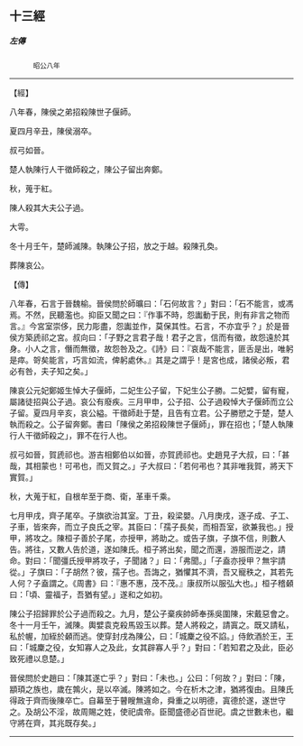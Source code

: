 

## 十三經

##### 左傳
　　　`昭公八年`

* * *

【經】

八年春，陳侯之弟招殺陳世子偃師。

夏四月辛丑，陳侯溺卒。

叔弓如晉。

楚人執陳行人干徵師殺之，陳公子留出奔鄭。

秋，蒐于紅。

陳人殺其大夫公子過。

大雩。

冬十月壬午，楚師滅陳。執陳公子招，放之于越。殺陳孔奐。

葬陳哀公。

【傳】

八年春，石言于晉魏榆。晉侯問於師曠曰：「石何故言？」對曰：「石不能言，或馮焉。不然，民聽濫也。抑臣又聞之曰：『作事不時，怨讟動于民，則有非言之物而言。』今宮室崇侈，民力彫盡，怨讟並作，莫保其性。石言，不亦宜乎？」於是晉侯方築虒祁之宮。叔向曰：「子野之言君子哉！君子之言，信而有徵，故怨遠於其身。小人之言，僭而無徵，故怨咎及之。《詩》曰：『哀哉不能言，匪舌是出，唯躬是瘁。哿矣能言，巧言如流，俾躬處休。』其是之謂乎！是宮也成，諸侯必叛，君必有咎，夫子知之矣。」

陳哀公元妃鄭姬生悼大子偃師，二妃生公子留，下妃生公子勝。二妃嬖，留有寵，屬諸徒招與公子過。哀公有廢疾。三月甲申，公子招、公子過殺悼大子偃師而立公子留。夏四月辛亥，哀公縊。干徵師赴于楚，且告有立君。公子勝愬之于楚，楚人執而殺之。公子留奔鄭。書曰「陳侯之弟招殺陳世子偃師」，罪在招也；「楚人執陳行人干徵師殺之」，罪不在行人也。

叔弓如晉，賀虒祁也。游吉相鄭伯以如晉，亦賀虒祁也。史趙見子大叔，曰：「甚哉，其相蒙也！可弔也，而又賀之。」子大叔曰：「若何弔也？其非唯我賀，將天下實賀。」

秋，大蒐于紅，自根牟至于商、衛，革車千乘。

七月甲戌，齊子尾卒。子旗欲治其室。丁丑，殺梁嬰。八月庚戌，逐子成、子工、子車，皆來奔，而立子良氏之宰。其臣曰：「孺子長矣，而相吾室，欲兼我也。」授甲，將攻之。陳桓子善於子尾，亦授甲，將助之。或告子旗，子旗不信，則數人告。將往，又數人告於道，遂如陳氏。桓子將出矣，聞之而還，游服而逆之，請命。對曰：「聞彊氏授甲將攻子，子聞諸？」曰：「弗聞。」「子盍亦授甲？無宇請從。」子旗曰：「子胡然？彼，孺子也。吾誨之，猶懼其不濟，吾又寵秩之，其若先人何？子盍謂之。《周書》曰：『惠不惠，茂不茂。』康叔所以服弘大也。」桓子稽顙曰：「頃、靈福子，吾猶有望。」遂和之如初。

陳公子招歸罪於公子過而殺之。九月，楚公子棄疾帥師奉孫吳圍陳，宋戴惡會之。冬十一月壬午，滅陳。輿嬖袁克殺馬毀玉以葬。楚人將殺之，請寘之。既又請私，私於幄，加絰於顙而逃。使穿封戌為陳公，曰：「城麇之役不諂。」侍飲酒於王，王曰：「城麇之役，女知寡人之及此，女其辟寡人乎？」對曰：「若知君之及此，臣必致死禮以息楚。」

晉侯問於史趙曰：「陳其遂亡乎？」對曰：「未也。」公曰：「何故？」對曰：「陳，顓頊之族也，歲在鶉火，是以卒滅。陳將如之。今在析木之津，猶將復由。且陳氏得政于齊而後陳卒亡。自幕至于瞽瞍無違命，舜重之以明德，寘德於遂，遂世守之。及胡公不淫，故周賜之姓，使祀虞帝。臣聞盛德必百世祀。虞之世數未也，繼守將在齊，其兆既存矣。」

* * *

